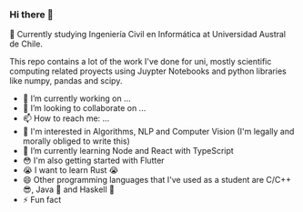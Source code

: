 ### Hi there 👋

🏫 Currently studying Ingeniería Civil en Informática at Universidad Austral de Chile.

This repo contains a lot of the work I've done for uni, mostly scientific computing related proyects using Juypter Notebooks and python libraries like numpy, pandas and scipy.

- 🔭 I’m currently working on ...
- 👯 I’m looking to collaborate on ...
- 📫 How to reach me: ...
- 🤔 I'm interested in Algorithms, NLP and Computer Vision (I'm legally and morally obliged to write this)
- 🌱 I’m currently learning Node and React with TypeScript
- 😳 I'm also getting started with Flutter
- 😭 I want to learn Rust 😭
- 😄 Other programming languages that I've used as a student are C/C++ 😎, Java 😬 and Haskell 👀
- ⚡ Fun fact
